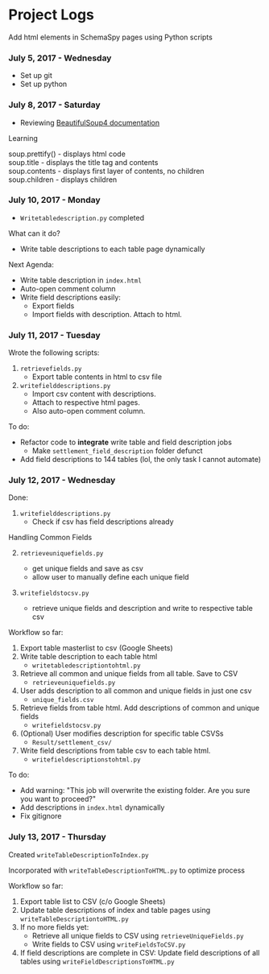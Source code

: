 # Project Logs
Add html elements in SchemaSpy pages using Python scripts

### July 5, 2017 - Wednesday

* Set up git
* Set up python

### July 8, 2017 - Saturday

* Reviewing [BeautifulSoup4 documentation](https://beautiful-soup-4.readthedocs.io/en/latest/)

Learning

soup.prettify() - displays html code  
soup.title - displays the title tag and contents    
soup.contents - displays first layer of contents, no children    
soup.children - displays children     

### July 10, 2017 - Monday

* `Writetabledescription.py` completed

What can it do?
* Write table descriptions to each table page dynamically


Next Agenda:
   * Write table description in `index.html`
   * Auto-open comment column
   * Write field descriptions easily:
      * Export fields
      * Import fields with description. Attach to html.

### July 11, 2017 - Tuesday

Wrote the following scripts:

1. `retrievefields.py`
   * Export table contents in html to csv file
2. `writefielddescriptions.py`
   * Import csv content with descriptions.
   * Attach to respective html pages.
   * Also auto-open comment column.

To do:

* Refactor code to **integrate** write table and field description jobs
  * Make `settlement_field_description` folder defunct
* Add field descriptions to 144 tables (lol, the only task I cannot automate)

### July 12, 2017 - Wednesday

Done:

1. `writefielddescriptions.py`
   * Check if csv has field descriptions already


Handling Common Fields

2. `retrieveuniquefields.py`
   * get unique fields and save as csv
   * allow user to manually define each unique field


3. `writefieldstocsv.py`
   * retrieve unique fields and description and write to respective table csv


Workflow so far:

1. Export table masterlist to csv (Google Sheets)
2. Write table description to each table html
   * `writetabledescriptiontohtml.py`
3. Retrieve all common and unique fields from all table. Save to CSV
   * `retrieveuniquefields.py`
3. User adds description to all common and unique fields in just one csv
   * `unique_fields.csv`
4. Retrieve fields from table html. Add descriptions of common and unique fields
   * `writefieldstocsv.py`
4. (Optional) User modifies description for specific table CSVSs
   * `Result/settlement_csv/`
5. Write field descriptions from table csv to each table html.
   * `writefieldescriptionstohtml.py`


To do:

* Add warning: "This job will overwrite the existing folder. Are you sure you want to proceed?"
* Add descriptions in `index.html` dynamically
* Fix gitignore


### July 13, 2017 - Thursday

Created `writeTableDescriptionToIndex.py`

Incorporated with `writeTableDescriptionToHTML.py` to optimize process

Workflow so far:

1. Export table list to CSV (c/o Google Sheets)
2. Update table descriptions of index and table pages using `writeTableDescriptiontoHTML.py`
3. If no more fields yet: 
   * Retrieve all unique fields to CSV using `retrieveUniqueFields.py`
   * Write fields to CSV using `writeFieldsToCSV.py`
4. If field descriptions are complete in CSV: Update field descriptions of all tables using `writeFieldDescriptionsToHTML.py`
